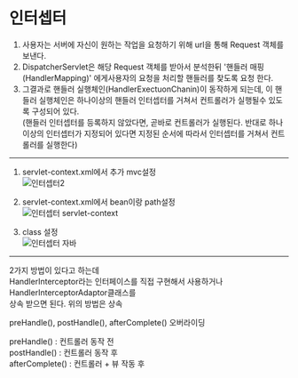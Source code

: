 # 인터셉터

1) 사용자는 서버에 자신이 원하는 작업을 요청하기 위해 url을 통해 Request 객체를 보낸다.    
2) DispatcherServlet은 해당 Request 객체를 받아서 분석한뒤 '핸들러 매핑(HandlerMapping)' 에게사용자의 요청을 처리할 핸들러를 찾도록 요청 한다.   
3) 그결과로 핸들러 실행체인(HandlerExectuonChanin)이 동작하게 되는데, 이 핸들러 실행체인은 하나이상의 핸들러 인터셉터를 거쳐서 컨트롤러가 실행될수 있도록 구성되어 있다.    
(핸들러 인터셉터를 등록하지 않았다면, 곧바로 컨트롤러가 실행된다. 반대로 하나이상의 인터셉터가 지정되어 있다면 지정된 순서에 따라서 인터셉터를 거쳐서 컨트롤러를 실행한다)    

---

1. servlet-context.xml에서 추가 mvc설정    
![인터셉터2](https://user-images.githubusercontent.com/93306929/192965578-b99316ad-eb15-48ac-bd38-df41f554f1b8.png)

2. servlet-context.xml에서 bean이랑 path설정    
![인터셉터 servlet-context](https://user-images.githubusercontent.com/93306929/192965479-f9d56c50-46b2-446e-9026-2d3b82e6d370.png)

3. class 설정   
![인터셉터 자바](https://user-images.githubusercontent.com/93306929/192965743-c604013e-aa51-4004-a95e-2638efb26c02.png)

---

2가지 방법이 있다고 하는데   
HandlerInterceptor라는 인터페이스를 직접 구현해서 사용하거나 HandlerInterceptorAdaptor클래스를   
상속 받으면 된다. 위의 방법은 상속   

preHandle(), postHandle(), afterComplete() 오버라이딩    

preHandle() : 컨트롤러 동작 전   
postHandle() : 컨트롤러 동작 후    
afterComplete() : 컨트롤러 + 뷰 작동 후   
